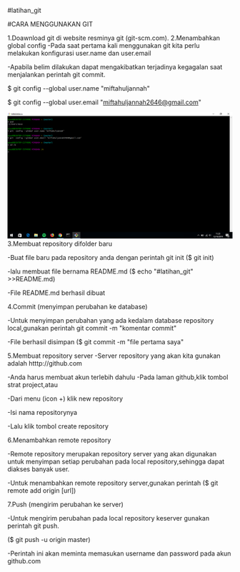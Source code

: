 #latihan_git

#CARA MENGGUNAKAN GIT

1.Doawnload git di website resminya git (git-scm.com).
2.Menambahkan global config
 -Pada saat pertama kali menggunakan git kita perlu melakukan konfigurasi user.name dan user.email
 
 -Apabila belim dilakukan dapat mengakibatkan terjadinya kegagalan saat menjalankan perintah git commit.
 
 $ git config --global user.name "miftahuljannah"
 
 $ git config --global user.email "miftahuljannah2646@gmail.com"

![gambar config](https://github.com/miftahuljannah1202/vanilla/blob/master/gambar/ss%20git%20config.png?raw=true)
3.Membuat repository difolder baru 
 
 -Buat file baru pada repository anda dengan perintah git init
  ($ git init)

 -lalu membuat file bernama README.md
  ($ echo "#latihan_git" >>README.md)

 -File README.md berhasil dibuat

4.Commit (menyimpan perubahan ke database)

 -Untuk menyimpan perubahan yang ada kedalam database repository local,gunakan perintah git commit -m "komentar commit"
 
 -File berhasil disimpan
  ($ git commit -m "file pertama saya"

5.Membuat repository server
 -Server repository yang akan kita gunakan adalah htttp://github.com
 
 -Anda harus membuat akun terlebih dahulu
 -Pada laman github,klik tombol strat project,atau
 
 -Dari menu (icon +) klik new repository
 
 -Isi nama repositorynya
 
 -Lalu klik tombol create repository

6.Menambahkan remote repository

 -Remote repository merupakan repository server yang akan digunakan untuk menyimpan setiap perubahan pada local repository,sehingga dapat diakses banyak user.
 
 -Untuk menambahkan remote  repository server,gunakan perintah ($ git remote add origin [url])

7.Push (mengirim perubahan ke server)
 
 -Untuk mengirim perubahan pada local repository keserver gunakan perintah git push.
  
 ($ git  push -u origin master)

 -Perintah ini akan meminta memasukan username dan password pada akun github.com
